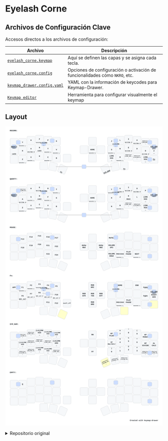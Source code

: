 # Eyelash Corne

## Archivos de Configuración Clave

Accesos directos a los archivos de configuración:

| Archivo                                                                                                        | Descripción                                                                                      |
| -------------------------------------------------------------------------------------------------------------- | ------------------------------------------------------------------------------------------------ |
| [`eyelash_corne.keymap`](https://github.com/NicohBu/ZMK-Nicorne/blob/main/config/eyelash_corne.keymap)         | Aquí se definen las capas y se asigna cada tecla.             |
| [`eyelash_corne.config`](https://github.com/NicohBu/ZMK-Nicorne/blob/main/config/eyelash_corne.conf)           | Opciones de configuración o activación de funcionalidades cómo `NKRO`, etc.   |
| [`keymap_drawer.config.yaml`](https://github.com/NicohBu/ZMK-Nicorne/blob/main/keymap_drawer.config.yaml)      | YAML con la información de keycodes para Keymap-Drawer. |
| [`Keymap editor`](https://nickcoutsos.github.io/keymap-editor/)                                                | Herramienta para configurar visualmente el keymap  |



## Layout

![Eyelash Corne 3x6+3](https://github.com/NicohBu/zmk-Nicorne/blob/main/keymap-drawer/eyelash_corne.svg)

<details>
<summary>Repositorio original</summary>
  
### (Eyelash Peripherals) Corne ZMK Repository

**This keyboard is not the same as [foostan's Corne](https://github.com/foostan/crkbd). It will not work with standard `corne` firmware.**

![Photo of Eyelash Peripherals Corne](https://ae01.alicdn.com/kf/Sa797fee25edd44248fbfdb0e13d44e00B.jpg)

If you need a 3D model of this keyboard, email `380465425@qq.com`.

### Instructions

1. [Fork this repository](https://docs.github.com/en/get-started/quickstart/fork-a-repo#forking-a-repository).
2. [Click the **Actions** tab and make sure the workflow is enabled](https://docs.github.com/en/actions/managing-workflow-runs-and-deployments/managing-workflow-runs/disabling-and-enabling-a-workflow#enabling-a-workflow).
3. Make sure the `eyelash_corne` project in [`config/west.yml`](config/west.yml) still works. The `boards/arm/eyelash_corne` folder will be downloaded from this URL.
4. If there is still a `boards/arm/eyelash_corne` folder in your fork, delete it.

**If you already have a ZMK config repository, [you can add this one as a module instead of forking](https://zmk.dev/docs/features/modules#building-with-modules).**

</details>
